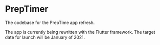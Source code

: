 # PrepTimer
The codebase for the PrepTime app refresh.

The app is currently being rewritten with the Flutter framework. The target date for launch
will be January of 2021.